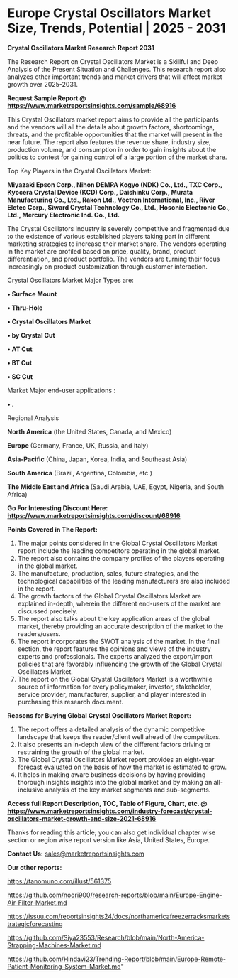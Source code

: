 # Europe Crystal Oscillators Market Size, Trends, Potential | 2025 - 2031

<strong>Crystal Oscillators Market Research Report 2031</strong>

The Research Report on Crystal Oscillators Market is a Skillful and Deep Analysis of the Present Situation and Challenges. This research report also analyzes other important trends and market drivers that will affect market growth over 2025-2031.

<strong>Request Sample Report @ <a href=https://www.marketreportsinsights.com/sample/68916>https://www.marketreportsinsights.com/sample/68916</a></strong>

This Crystal Oscillators market report aims to provide all the participants and the vendors will all the details about growth factors, shortcomings, threats, and the profitable opportunities that the market will present in the near future. The report also features the revenue share, industry size, production volume, and consumption in order to gain insights about the politics to contest for gaining control of a large portion of the market share.

Top Key Players in the Crystal Oscillators Market:

<strong>Miyazaki Epson Corp., Nihon DEMPA Kogyo (NDK) Co., Ltd., TXC Corp., Kyocera Crystal Device (KCD) Corp., Daishinku Corp., Murata Manufacturing Co., Ltd., Rakon Ltd., Vectron International, Inc., River Eletec Corp., Siward Crystal Technology Co., Ltd., Hosonic Electronic Co., Ltd., Mercury Electronic Ind. Co., Ltd.</strong>

The Crystal Oscillators Industry is severely competitive and fragmented due to the existence of various established players taking part in different marketing strategies to increase their market share. The vendors operating in the market are profiled based on price, quality, brand, product differentiation, and product portfolio. The vendors are turning their focus increasingly on product customization through customer interaction.

Crystal Oscillators Market Major Types are:

<strong>• Surface Mount

• Thru-Hole

• Crystal Oscillators Market

• by Crystal Cut

• AT Cut

• BT Cut

• SC Cut</strong>

Market Major end-user applications :

<strong>• .</strong>

Regional Analysis

</u><strong><b>North America</b></strong> (the United States, Canada, and Mexico)

<strong><b>Europe </b></strong>(Germany, France, UK, Russia, and Italy)

<strong><b>Asia-Pacific</b></strong> (China, Japan, Korea, India, and Southeast Asia)

<strong><b>South America</b></strong> (Brazil, Argentina, Colombia, etc.)

<strong><b>The Middle East and Africa</b></strong> (Saudi Arabia, UAE, Egypt, Nigeria, and South Africa)

<strong>Go For Interesting Discount Here: <a href=https://www.marketreportsinsights.com/discount/68916>https://www.marketreportsinsights.com/discount/68916</a></strong>

<strong>Points Covered in The Report:</strong>
<ol>
  <li>The major points considered in the Global Crystal Oscillators Market report include the leading competitors operating in the global market.</li>
  <li>The report also contains the company profiles of the players operating in the global market.</li>
  <li>The manufacture, production, sales, future strategies, and the technological capabilities of the leading manufacturers are also included in the report.</li>
  <li>The growth factors of the Global Crystal Oscillators Market are explained in-depth, wherein the different end-users of the market are discussed precisely.</li>
  <li>The report also talks about the key application areas of the global market, thereby providing an accurate description of the market to the readers/users.</li>
  <li>The report incorporates the SWOT analysis of the market. In the final section, the report features the opinions and views of the industry experts and professionals. The experts analyzed the export/import policies that are favorably influencing the growth of the Global Crystal Oscillators Market.</li>
  <li>The report on the Global Crystal Oscillators Market is a worthwhile source of information for every policymaker, investor, stakeholder, service provider, manufacturer, supplier, and player interested in purchasing this research document.</li>
</ol>
<strong>Reasons for Buying Global Crystal Oscillators Market Report:</strong>

<ol>
  <li>The report offers a detailed analysis of the dynamic competitive landscape that keeps the reader/client well ahead of the competitors.</li>
  <li>It also presents an in-depth view of the different factors driving or restraining the growth of the global market.</li>
  <li>The Global Crystal Oscillators Market report provides an eight-year forecast evaluated on the basis of how the market is estimated to grow.</li>
  <li>It helps in making aware business decisions by having providing thorough insights insights into the global market and by making an all-inclusive analysis of the key market segments and sub-segments.</li>
</ol>
<strong>Access full Report Description, TOC, Table of Figure, Chart, etc. @ <a href=https://www.marketreportsinsights.com/industry-forecast/crystal-oscillators-market-growth-and-size-2021-68916>https://www.marketreportsinsights.com/industry-forecast/crystal-oscillators-market-growth-and-size-2021-68916</a></strong>


Thanks for reading this article; you can also get individual chapter wise section or region wise report version like Asia, United States, Europe.

<strong>Contact Us:</strong>
sales@marketreportsinsights.com

<strong>Our other reports:</strong>

<a href=https://tanomuno.com/illust/561375>https://tanomuno.com/illust/561375</a>

<a href=https://github.com/noori900/research-reports/blob/main/Europe-Engine-Air-Filter-Market.md>https://github.com/noori900/research-reports/blob/main/Europe-Engine-Air-Filter-Market.md</a>

<a href=https://issuu.com/reportsinsights24/docs/northamericafreezerracksmarketstrategicforecasting>https://issuu.com/reportsinsights24/docs/northamericafreezerracksmarketstrategicforecasting</a>

<a href=https://github.com/Siya23553/Research/blob/main/North-America-Strapping-Machines-Market.md>https://github.com/Siya23553/Research/blob/main/North-America-Strapping-Machines-Market.md</a>

<a href=https://github.com/Hindavi23/Trending-Report/blob/main/Europe-Remote-Patient-Monitoring-System-Market.md>https://github.com/Hindavi23/Trending-Report/blob/main/Europe-Remote-Patient-Monitoring-System-Market.md</a>"
